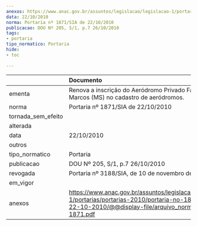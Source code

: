 ```yaml
---
anexos: https://www.anac.gov.br/assuntos/legislacao/legislacao-1/portarias/portarias-2010/portaria-no-1871-sia-de-22-10-2010/@@display-file/arquivo_norma/PA2010-1871.pdf
data: 22/10/2010
norma: Portaria nº 1871/SIA de 22/10/2010
publicacao: DOU Nº 205, S/1, p.7 26/10/2010
tags:
- portaria
tipo_normatico: Portaria
hide: 
- toc 
 
---
```


|                    | Documento                                                                                                                                                         |
|:-------------------|:------------------------------------------------------------------------------------------------------------------------------------------------------------------|
| ementa             | Renova a inscrição do Aeródromo Privado Fazenda São Marcos (MS) no cadastro de aeródromos.                                                                        |
| norma              | Portaria nº 1871/SIA de 22/10/2010                                                                                                                                |
| tornada_sem_efeito |                                                                                                                                                                   |
| alterada           |                                                                                                                                                                   |
| data               | 22/10/2010                                                                                                                                                        |
| outros             |                                                                                                                                                                   |
| tipo_normatico     | Portaria                                                                                                                                                          |
| publicacao         | DOU Nº 205, S/1, p.7 26/10/2010                                                                                                                                   |
| revogada           | Portaria nº 3188/SIA, de 10 de novembro de 2016.                                                                                                                  |
| em_vigor           |                                                                                                                                                                   |
| anexos             | https://www.anac.gov.br/assuntos/legislacao/legislacao-1/portarias/portarias-2010/portaria-no-1871-sia-de-22-10-2010/@@display-file/arquivo_norma/PA2010-1871.pdf |